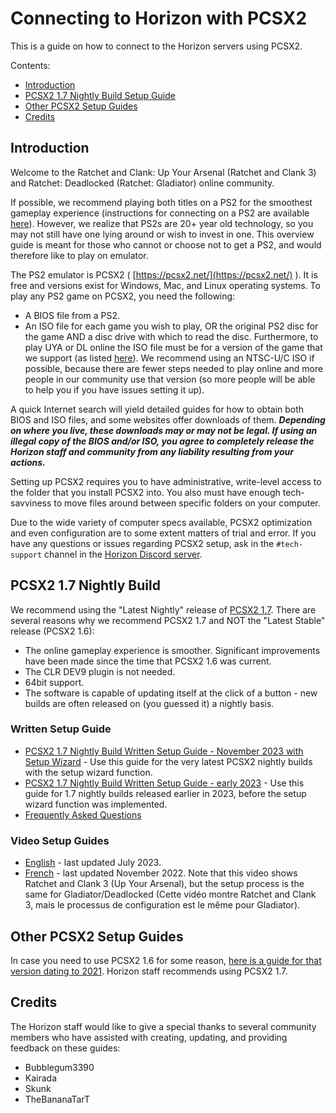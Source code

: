 # Connecting to Horizon with PCSX2

This is a guide on how to connect to the Horizon servers using PCSX2.

Contents:

- [Introduction](/getting-online/pcsx2/README.md#introduction)
- [PCSX2 1.7 Nightly Build Setup Guide](/getting-online/pcsx2/README.md#pcsx2-17-nightly-build)
- [Other PCSX2 Setup Guides](/getting-online/pcsx2/README.md#other-pcsx2-setup-guides)
- [Credits](/getting-online/pcsx2/README.md#credits)

## Introduction

Welcome to the Ratchet and Clank: Up Your Arsenal (Ratchet and Clank 3) and Ratchet: Deadlocked (Ratchet: Gladiator) online community.

If possible, we recommend playing both titles on a PS2 for the smoothest gameplay experience (instructions for connecting on a PS2 are available [here](/getting-online/ps2)). However, we realize that PS2s are 20+ year old technology, so you may not still have one lying around or wish to invest in one. This overview guide is meant for those who cannot or choose not to get a PS2, and would therefore like to play on emulator.

The PS2 emulator is PCSX2 ( [https://pcsx2.net/](https://pcsx2.net/) ). It is free and versions exist for Windows, Mac, and Linux operating systems. To play any PS2 game on PCSX2, you need the following:

- A BIOS file from a PS2.
- An ISO file for each game you wish to play, OR the original PS2 disc for the game AND a disc drive with which to read the disc. Furthermore, to play UYA or DL online the ISO file must be for a version of the game that we support (as listed [here](/getting-online#how-to-play--getting-online)). We recommend using an NTSC-U/C ISO if possible, because there are fewer steps needed to play online and more people in our community use that version (so more people will be able to help you if you have issues setting it up).

A quick Internet search will yield detailed guides for how to obtain both BIOS and ISO files, and some websites offer downloads of them. ***Depending on where you live, these downloads may or may not be legal. If using an illegal copy of the BIOS and/or ISO, you agree to completely release the Horizon staff and community from any liability resulting from your actions.***

Setting up PCSX2 requires you to have administrative, write-level access to the folder that you install PCSX2 into. You also must have enough tech-savviness to move files around between specific folders on your computer.

Due to the wide variety of computer specs available, PCSX2 optimization and even configuration are to some extent matters of trial and error. If you have any questions or issues regarding PCSX2 setup, ask in the `#tech-support` channel in the [Horizon Discord server](https://discord.gg/horizonps).


## PCSX2 1.7 Nightly Build
We recommend using the "Latest Nightly" release of [PCSX2 1.7](https://pcsx2.net/downloads/). There are several reasons why we recommend PCSX2 1.7 and NOT the "Latest Stable" release (PCSX2 1.6):
- The online gameplay experience is smoother. Significant improvements have been made since the time that PCSX2 1.6 was current.
- The CLR DEV9 plugin is not needed.
- 64bit support.
- The software is capable of updating itself at the click of a button - new builds are often released on (you guessed it) a nightly basis.  

### Written Setup Guide
- [PCSX2 1.7 Nightly Build Written Setup Guide - November 2023 with Setup Wizard](/getting-online/pcsx2/1.7Nightly-setupwizard.md) - Use this guide for the very latest PCSX2 nightly builds with the setup wizard function.  
- [PCSX2 1.7 Nightly Build Written Setup Guide - early 2023](/getting-online/pcsx2/1.7Nightly-Feb2023.md) - Use this guide for 1.7 nightly builds released earlier in 2023, before the setup wizard function was implemented.  
- [Frequently Asked Questions](/getting-online/pcsx2/1.7Nightly-Feb2023.md#faq)  

### Video Setup Guides
- [English](https://youtu.be/fjEykSzbP7s) - last updated July 2023.
- [French](https://youtu.be/QLflmex8tA0) - last updated November 2022. Note that this video shows Ratchet and Clank 3 (Up Your Arsenal), but the setup process is the same for Gladiator/Deadlocked (Cette vidéo montre Ratchet and Clank 3, mais le processus de configuration est le même pour Gladiator).  

## Other PCSX2 Setup Guides
In case you need to use PCSX2 1.6 for some reason, [here is a guide for that version dating to 2021](/getting-online/pcsx2/1.6.md). Horizon staff recommends using PCSX2 1.7.  

## Credits
The Horizon staff would like to give a special thanks to several community members who have assisted with creating, updating, and providing feedback on these guides:
- Bubblegum3390
- Kairada
- Skunk
- TheBananaTarT
